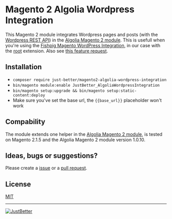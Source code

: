 # Magento 2 Algolia Wordpress Integration

This Magento 2 module integrates Wordpress pages and posts (with the [Wordpress REST API](https://developer.wordpress.org/rest-api/)) in the [Algolia Magento 2 module](https://github.com/algolia/algoliasearch-magento-2/). This is usefull when you're using the [Fishpig Magento WordPress Integration](https://fishpig.co.uk/magento-2/wordpress-integration/), in our case with the [root](https://github.com/algolia/algoliasearch-magento-2/) extension. Also see [this feature request](https://github.com/algolia/algoliasearch-magento-2/issues/153).

## Installation

- `composer require just-better/magento2-algolia-wordpress-integration`
- `bin/magento module:enable JustBetter_AlgoliaWordpressIntegration`
- `bin/magento setup:upgrade && bin/magento setup:static-content:deploy`
- Make sure you've set the base url, the `{{base_url}}` placeholder won't work

## Compability
The module extends one helper in the [Algolia Magento 2 module](https://github.com/algolia/algoliasearch-magento-2/), is tested on Magento 2.1.5 and the Algolia Magento 2 module version 1.0.10.

## Ideas, bugs or suggestions?
Please create a [issue](https://github.com/just-better/magento2-algolia-wordpress-integration/issues) or a [pull request](https://github.com/just-better/magento2-algolia-wordpress-integration/pulls).

## License
[MIT](LICENSE.txt)

---

[![JustBetter](https://justbetter.nl/app/uploads/2016/01/logo_justbetter_black-2x-new.png)](https://justbetter.nl)
